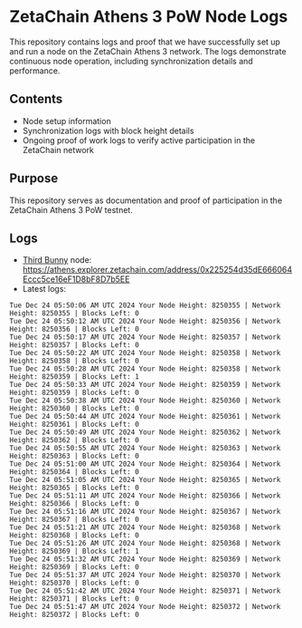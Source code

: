 # ZetaChain Athens 3 PoW Node Logs
This repository contains logs and proof that we have successfully set up and run a node on the ZetaChain Athens 3 network. The logs demonstrate continuous node operation, including synchronization details and performance.

## Contents
- Node setup information
- Synchronization logs with block height details
- Ongoing proof of work logs to verify active participation in the ZetaChain network

## Purpose
This repository serves as documentation and proof of participation in the ZetaChain Athens 3 PoW testnet.

## Logs

- [Third Bunny](https://thirdbunny.xyz/) node: https://athens.explorer.zetachain.com/address/0x225254d35dE666064Eccc5ce16eF1D8bF8D7b5EE
- Latest logs:
```
Tue Dec 24 05:50:06 AM UTC 2024 Your Node Height: 8250355 | Network Height: 8250355 | Blocks Left: 0
Tue Dec 24 05:50:12 AM UTC 2024 Your Node Height: 8250356 | Network Height: 8250356 | Blocks Left: 0
Tue Dec 24 05:50:17 AM UTC 2024 Your Node Height: 8250357 | Network Height: 8250357 | Blocks Left: 0
Tue Dec 24 05:50:22 AM UTC 2024 Your Node Height: 8250358 | Network Height: 8250358 | Blocks Left: 0
Tue Dec 24 05:50:28 AM UTC 2024 Your Node Height: 8250358 | Network Height: 8250359 | Blocks Left: 1
Tue Dec 24 05:50:33 AM UTC 2024 Your Node Height: 8250359 | Network Height: 8250359 | Blocks Left: 0
Tue Dec 24 05:50:38 AM UTC 2024 Your Node Height: 8250360 | Network Height: 8250360 | Blocks Left: 0
Tue Dec 24 05:50:44 AM UTC 2024 Your Node Height: 8250361 | Network Height: 8250361 | Blocks Left: 0
Tue Dec 24 05:50:49 AM UTC 2024 Your Node Height: 8250362 | Network Height: 8250362 | Blocks Left: 0
Tue Dec 24 05:50:55 AM UTC 2024 Your Node Height: 8250363 | Network Height: 8250363 | Blocks Left: 0
Tue Dec 24 05:51:00 AM UTC 2024 Your Node Height: 8250364 | Network Height: 8250364 | Blocks Left: 0
Tue Dec 24 05:51:05 AM UTC 2024 Your Node Height: 8250365 | Network Height: 8250365 | Blocks Left: 0
Tue Dec 24 05:51:11 AM UTC 2024 Your Node Height: 8250366 | Network Height: 8250366 | Blocks Left: 0
Tue Dec 24 05:51:16 AM UTC 2024 Your Node Height: 8250367 | Network Height: 8250367 | Blocks Left: 0
Tue Dec 24 05:51:21 AM UTC 2024 Your Node Height: 8250368 | Network Height: 8250368 | Blocks Left: 0
Tue Dec 24 05:51:26 AM UTC 2024 Your Node Height: 8250368 | Network Height: 8250369 | Blocks Left: 1
Tue Dec 24 05:51:32 AM UTC 2024 Your Node Height: 8250369 | Network Height: 8250369 | Blocks Left: 0
Tue Dec 24 05:51:37 AM UTC 2024 Your Node Height: 8250370 | Network Height: 8250370 | Blocks Left: 0
Tue Dec 24 05:51:42 AM UTC 2024 Your Node Height: 8250371 | Network Height: 8250371 | Blocks Left: 0
Tue Dec 24 05:51:47 AM UTC 2024 Your Node Height: 8250372 | Network Height: 8250372 | Blocks Left: 0
```
